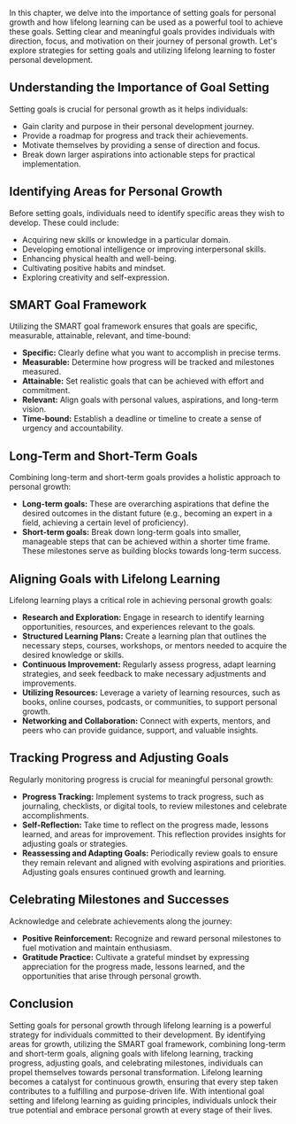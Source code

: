 
In this chapter, we delve into the importance of setting goals for personal growth and how lifelong learning can be used as a powerful tool to achieve these goals. Setting clear and meaningful goals provides individuals with direction, focus, and motivation on their journey of personal growth. Let's explore strategies for setting goals and utilizing lifelong learning to foster personal development.

Understanding the Importance of Goal Setting
--------------------------------------------

Setting goals is crucial for personal growth as it helps individuals:

* Gain clarity and purpose in their personal development journey.
* Provide a roadmap for progress and track their achievements.
* Motivate themselves by providing a sense of direction and focus.
* Break down larger aspirations into actionable steps for practical implementation.

Identifying Areas for Personal Growth
-------------------------------------

Before setting goals, individuals need to identify specific areas they wish to develop. These could include:

* Acquiring new skills or knowledge in a particular domain.
* Developing emotional intelligence or improving interpersonal skills.
* Enhancing physical health and well-being.
* Cultivating positive habits and mindset.
* Exploring creativity and self-expression.

SMART Goal Framework
--------------------

Utilizing the SMART goal framework ensures that goals are specific, measurable, attainable, relevant, and time-bound:

* **Specific:** Clearly define what you want to accomplish in precise terms.
* **Measurable:** Determine how progress will be tracked and milestones measured.
* **Attainable:** Set realistic goals that can be achieved with effort and commitment.
* **Relevant:** Align goals with personal values, aspirations, and long-term vision.
* **Time-bound:** Establish a deadline or timeline to create a sense of urgency and accountability.

Long-Term and Short-Term Goals
------------------------------

Combining long-term and short-term goals provides a holistic approach to personal growth:

* **Long-term goals:** These are overarching aspirations that define the desired outcomes in the distant future (e.g., becoming an expert in a field, achieving a certain level of proficiency).
* **Short-term goals:** Break down long-term goals into smaller, manageable steps that can be achieved within a shorter time frame. These milestones serve as building blocks towards long-term success.

Aligning Goals with Lifelong Learning
-------------------------------------

Lifelong learning plays a critical role in achieving personal growth goals:

* **Research and Exploration:** Engage in research to identify learning opportunities, resources, and experiences relevant to the goals.
* **Structured Learning Plans:** Create a learning plan that outlines the necessary steps, courses, workshops, or mentors needed to acquire the desired knowledge or skills.
* **Continuous Improvement:** Regularly assess progress, adapt learning strategies, and seek feedback to make necessary adjustments and improvements.
* **Utilizing Resources:** Leverage a variety of learning resources, such as books, online courses, podcasts, or communities, to support personal growth.
* **Networking and Collaboration:** Connect with experts, mentors, and peers who can provide guidance, support, and valuable insights.

Tracking Progress and Adjusting Goals
-------------------------------------

Regularly monitoring progress is crucial for meaningful personal growth:

* **Progress Tracking:** Implement systems to track progress, such as journaling, checklists, or digital tools, to review milestones and celebrate accomplishments.
* **Self-Reflection:** Take time to reflect on the progress made, lessons learned, and areas for improvement. This reflection provides insights for adjusting goals or strategies.
* **Reassessing and Adapting Goals:** Periodically review goals to ensure they remain relevant and aligned with evolving aspirations and priorities. Adjusting goals ensures continued growth and learning.

Celebrating Milestones and Successes
------------------------------------

Acknowledge and celebrate achievements along the journey:

* **Positive Reinforcement:** Recognize and reward personal milestones to fuel motivation and maintain enthusiasm.
* **Gratitude Practice:** Cultivate a grateful mindset by expressing appreciation for the progress made, lessons learned, and the opportunities that arise through personal growth.

Conclusion
----------

Setting goals for personal growth through lifelong learning is a powerful strategy for individuals committed to their development. By identifying areas for growth, utilizing the SMART goal framework, combining long-term and short-term goals, aligning goals with lifelong learning, tracking progress, adjusting goals, and celebrating milestones, individuals can propel themselves towards personal transformation. Lifelong learning becomes a catalyst for continuous growth, ensuring that every step taken contributes to a fulfilling and purpose-driven life. With intentional goal setting and lifelong learning as guiding principles, individuals unlock their true potential and embrace personal growth at every stage of their lives.
